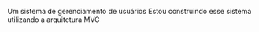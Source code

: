 Um sistema de gerenciamento de usuários
Estou construindo esse sistema utilizando a arquitetura MVC 

